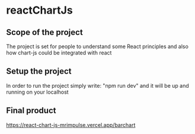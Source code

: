 # reactChartJs

## Scope of the project

The project is set for people to understand some React principles and also how chart-js could be integrated with react

## Setup the project

In order to run the project simply write: "npm run dev" and it will be up and running on your localhost

## Final product

https://react-chart-js-mrimpulse.vercel.app/barchart

